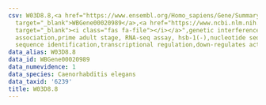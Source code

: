 ```yaml
---
csv: W03D8.8,<a href="https://www.ensembl.org/Homo_sapiens/Gene/Summary?db=core;g=WBGene00020989"
  target="_blank">WBGene00020989</a>,<a href="https://www.ncbi.nlm.nih.gov/pubmed/30894454"
  target="_blank"><i class="fas fa-file"></i></a>",genetic interference,functional
  association,prime adult stage, RNA-seq assay, hsb-1(-),nucleotide sequence identification,nucleotide
  sequence identification,transcriptional regulation,down-regulates activity
data_alias: W03D8.8
data_id: WBGene00020989
data_numevidence: 1
data_species: Caenorhabditis elegans
data_taxid: '6239'
title: W03D8.8
---
```


